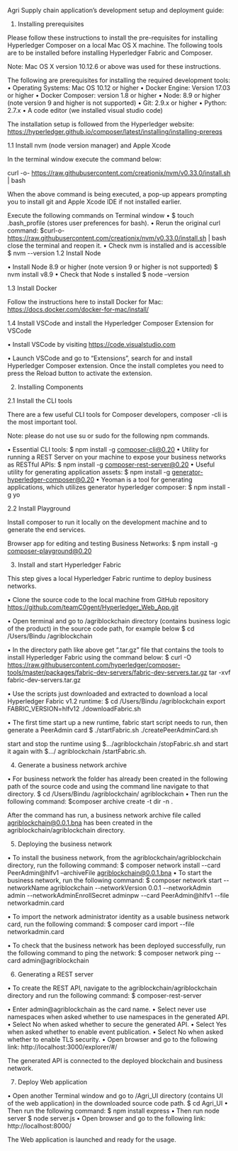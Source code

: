 Agri Supply chain application’s development setup and deployment guide:

1.	Installing prerequisites

Please follow these instructions to install the pre-requisites for installing Hyperledger Composer on a local Mac OS X machine. The following tools are to be installed before installing Hyperledger Fabric and Composer. 

Note: Mac OS X version 10.12.6 or above was used for these instructions.

The following are prerequisites for installing the required development tools:
•	Operating Systems: Mac OS 10.12 or higher
•	Docker Engine: Version 17.03 or higher
•	Docker Composer: version 1.8 or higher
•	Node: 8.9 or higher (note version 9 and higher is not supported)
•	Git: 2.9.x or higher
•	Python: 2.7.x
•	A code editor (we installed visual studio code)

The installation setup is followed from the Hyperledger website:
https://hyperledger.github.io/composer/latest/installing/installing-prereqs

1.1	Install nvm (node version manager) and Apple Xcode

In the terminal window execute the command below:

curl -o- https://raw.githubusercontent.com/creationix/nvm/v0.33.0/install.sh | bash
 
When the above command is being executed, a pop-up appears prompting you to install git and Apple Xcode IDE if not installed earlier.

Execute the following commands on Terminal window 
•	$ touch .bash_profile (stores user preferences for bash).
•	Rerun the original curl command: 
$curl-o- https://raw.githubusercontent.com/creationix/nvm/v0.33.0/install.sh | bash
close the terminal and reopen it.
•	Check nvm is installed and is accessible 
$ nvm --version 
1.2	Install Node

•	Install Node 8.9 or higher (note version 9 or higher is not supported)
		$ nvm install v8.9
•	Check that Node s installed
$ node –version

1.3	Install Docker

Follow the instructions here to install Docker for Mac: https://docs.docker.com/docker-for-mac/install/

1.4	Install VSCode and install the Hyperledger Composer Extension for VSCode

•	Install VSCode by visiting https://code.visualstudio.com

•	Launch VSCode and go to “Extensions”, search for and install Hyperledger Composer extension. Once the install completes you need to press the Reload button to activate the extension.

2.	Installing Components

2.1	Install the CLI tools

There are a few useful CLI tools for Composer developers, composer -cli is the most important tool.

Note: please do not use su or sudo for the following npm commands.

•	Essential CLI tools:
$ npm install -g composer-cli@0.20
•	Utility for running a REST Server on your machine to expose your business networks as RESTful APIs:
$ npm install -g composer-rest-server@0.20
•	Useful utility for generating application assets:
$ npm install -g generator-hyperledger-composer@0.20
•	Yeoman is a tool for generating applications, which utilizes generator hyperledger composer:
$ npm install -g yo

2.2	Install Playground

Install composer to run it locally on the development machine and to generate the end services.

Browser app for editing and testing Business Networks:
$ npm install -g composer-playground@0.20


3.	Install and start Hyperledger Fabric

This step gives a local Hyperledger Fabric runtime to deploy business networks.

•	Clone the source code to the local machine from GitHub repository
https://github.com/teamC0gent/Hyperledger_Web_App.git

•	Open terminal and go to /agriblockchain directory (contains business logic of the product) in the source code path, for example below
$ cd /Users/Bindu /agriblockchain

•	In the directory path like above get “.tar.gz”  file that contains the tools to install Hyperledger Fabric using the command below:
$ curl -O https://raw.githubusercontent.com/hyperledger/composer-tools/master/packages/fabric-dev-servers/fabric-dev-servers.tar.gz tar -xvf fabric-dev-servers.tar.gz

•	Use the scripts just downloaded and extracted to download a local Hyperledger Fabric v1.2 runtime:
$ cd /Users/Bindu /agriblockchain
export FABRIC_VERSION=hlfv12
./downloadFabric.sh

•	The first time start up a new runtime, fabric start script needs to run, then generate a PeerAdmin card
$ ./startFabric.sh
    	         ./createPeerAdminCard.sh

start and stop the runtime using $…/agriblockchain /stopFabric.sh and start it again with $…/ agriblockchain /startFabric.sh.


4.	Generate a business network archive

•	For business network the folder has already been created in the following path of the source code and using the command line navigate to that directory.
$ cd /Users/Bindu /agriblockchain/ agriblockchain
•	Then run the following command:
$composer archive create -t dir -n .

After the command has run, a business network archive file called agriblockchain@0.0.1.bna has been created in the agriblockchain/agriblockchain directory.
    
5.	Deploying the business network

•	To install the business network, from the agriblockchain/agriblockchain directory, run the following command:
$ composer network install --card PeerAdmin@hlfv1 –archiveFile agriblockchain@0.0.1.bna
•	To start the business network, run the following command:
$ composer network start --networkName agriblockchain --networkVersion 0.0.1 --networkAdmin admin --networkAdminEnrollSecret adminpw --card PeerAdmin@hlfv1 --file networkadmin.card

•	To import the network administrator identity as a usable business network card, run the following command:
$ composer card import --file networkadmin.card

•	To check that the business network has been deployed successfully, run the following command to ping the network:
$ composer network ping --card admin@agriblockchain

6.	Generating a REST server

•	To create the REST API, navigate to the agriblockchain/agriblockchain directory and run the following command:
$ composer-rest-server

•	Enter admin@agriblockchain as the card name.
•	Select never use namespaces when asked whether to use namespaces in the generated API.
•	Select No when asked whether to secure the generated API.
•	Select Yes when asked whether to enable event publication.
•	Select No when asked whether to enable TLS security.
•	Open browser and go to the following link: http://localhost:3000/explorer/#/

The generated API is connected to the deployed blockchain and business network.

7.	Deploy Web application

•	Open another Terminal window and go to /Agri_UI directory (contains UI of the web application) in the downloaded source code path.
$ cd Agri_UI
•	Then run the following command:
$ npm install express
•	Then run node server
$ node server.js
•	Open browser and go to the following link: http://localhost:8000/

The Web application is launched and ready for the usage.
